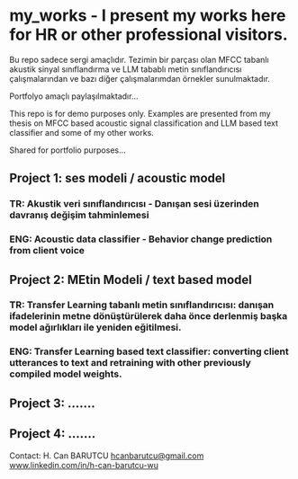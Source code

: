 # my_works - I present my works here for HR or other professional visitors.

Bu repo sadece sergi amaçlıdır. Tezimin bir parçası olan MFCC tabanlı akustik sinyal sınıflandırma ve LLM tabablı metin sınıflandırıcısı çalışmalarından ve bazı diğer çalışmalarımdan örnekler sunulmaktadır.

Portfolyo amaçlı paylaşılmaktadır...

This repo is for demo purposes only. Examples are presented from my thesis on MFCC based acoustic signal classification and LLM based text classifier and some of my other works.

Shared for portfolio purposes...




## Project 1: ses modeli / acoustic model
### TR: Akustik veri sınıflandırıcısı - Danışan sesi üzerinden davranış değişim tahminlemesi
### ENG: Acoustic data classifier - Behavior change prediction from client voice

## Project 2: MEtin Modeli / text based model
### TR: Transfer Learning tabanlı metin sınıflandırıcısı: danışan ifadelerinin metne dönüştürülerek daha önce derlenmiş başka model ağırlıkları ile yeniden eğitilmesi.

### ENG: Transfer Learning based text classifier: converting client utterances to text and retraining with other previously compiled model weights.

## Project 3: .......

## Project 4: .......


Contact:
H. Can BARUTCU
hcanbarutcu@gmail.com
www.linkedin.com/in/h-can-barutcu-wu
